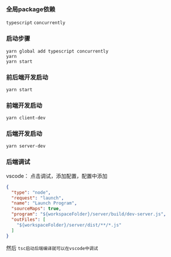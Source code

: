 ### 全局package依赖
`typescript` `concurrently`

### 启动步骤
``` shell
yarn global add typescript concurrently
yarn
yarn start
```

### 前后端开发启动
`yarn start`

### 前端开发启动
`yarn client-dev`

### 后端开发启动
`yarn server-dev`

### 后端调试
vscode： 点击调试，添加配置，配置中添加
``` json
{
  "type": "node",
  "request": "launch",
  "name": "Launch Program",
  "sourceMaps": true,
  "program": "${workspaceFolder}/server/build/dev-server.js",
  "outFiles": [ 
    "${workspaceFolder}/server/dist/**/*.js"
  ]
}
```
然后 `tsc启动后端编译就可以在vscode中调试`